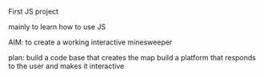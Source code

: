 First JS project

mainly to learn how to use JS

AIM: to create a working interactive minesweeper

plan:
  build a code base that creates the map
  build a platform that responds to the user and makes it interactive
  
